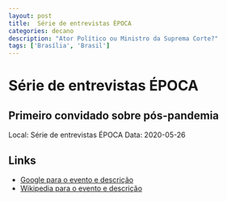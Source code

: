 ```yaml
---
layout: post
title:  Série de entrevistas ÉPOCA
categories: decano
description: "Ator Político ou Ministro da Suprema Corte?"
tags: ['Brasília', 'Brasil']
---
```


# Série de entrevistas ÉPOCA
## Primeiro convidado sobre pós-pandemia
Local: Série de entrevistas ÉPOCA
Data: 2020-05-26

## Links 
- [Google para o evento e descrição](https://www.google.com/search?q=Gilmar%20Mendes%20%2B%20S%C3%A9rie%20de%20entrevistas%20%C3%89POCA%20Primeiro%20convidado%20sobre%20p%C3%B3s-pandemia%20Bras%C3%ADlia%2C%20Brasil)
- [Wikipedia para o evento e descrição](https://en.wikipedia.org/w/index.php?search=Gilmar%20Mendes%20%2B%20S%C3%A9rie%20de%20entrevistas%20%C3%89POCA%20Primeiro%20convidado%20sobre%20p%C3%B3s-pandemia%20Bras%C3%ADlia%2C%20Brasil)
